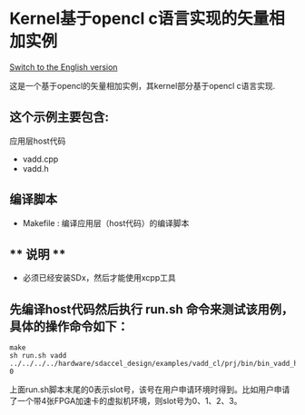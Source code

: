 Kernel基于opencl c语言实现的矢量相加实例
===============================
[Switch to the English version](./README.md)

这是一个基于opencl的矢量相加实例，其kernel部分基于opencl c语言实现. 

这个示例主要包含:
---------------------
应用层host代码

- vadd.cpp
- vadd.h


编译脚本
--------------------------------
* Makefile : 编译应用层（host代码）的编译脚本

** 说明 **
--------------------------------
* 必须已经安装SDx，然后才能使用xcpp工具 


先编译host代码然后执行 **run.sh** 命令来测试该用例，具体的操作命令如下：
--------------------------------

```
make
sh run.sh vadd ../../../../hardware/sdaccel_design/examples/vadd_cl/prj/bin/bin_vadd_hw.xclbin 0

```

上面run.sh脚本末尾的0表示slot号，该号在用户申请环境时得到。比如用户申请了一个带4张FPGA加速卡的虚拟机环境，则slot号为0、1、2、3。